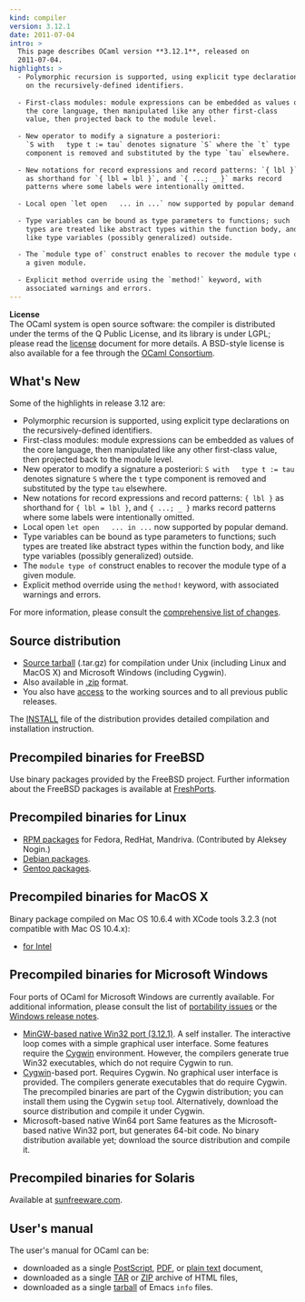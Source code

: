 ```yaml
---
kind: compiler
version: 3.12.1
date: 2011-07-04
intro: >
  This page describes OCaml version **3.12.1**, released on
  2011-07-04.
highlights: >
  - Polymorphic recursion is supported, using explicit type declarations
    on the recursively-defined identifiers.
  
  - First-class modules: module expressions can be embedded as values of
    the core language, then manipulated like any other first-class
    value, then projected back to the module level.
  
  - New operator to modify a signature a posteriori:
    `S with   type t := tau` denotes signature `S` where the `t` type
    component is removed and substituted by the type `tau` elsewhere.
  
  - New notations for record expressions and record patterns: `{ lbl }`
    as shorthand for `{ lbl = lbl }`, and `{ ...; _ }` marks record
    patterns where some labels were intentionally omitted.
  
  - Local open `let open   ... in ...` now supported by popular demand.
  
  - Type variables can be bound as type parameters to functions; such
    types are treated like abstract types within the function body, and
    like type variables (possibly generalized) outside.
  
  - The `module type of` construct enables to recover the module type of
    a given module.
  
  - Explicit method override using the `method!` keyword, with
    associated warnings and errors.
---
```


**License**<br />
 The OCaml system is open source software: the compiler is distributed
under the terms of the Q Public License, and its library is under LGPL;
please read the [license](https://v2.ocaml.org/docs/license.html) document for more details. A
BSD-style license is also available for a fee through the [OCaml
Consortium](https://v2.ocaml.org/consortium/).

## What's New
Some of the highlights in release 3.12 are:

* Polymorphic recursion is supported, using explicit type declarations
 on the recursively-defined identifiers.
* First-class modules: module expressions can be embedded as values of
 the core language, then manipulated like any other first-class
 value, then projected back to the module level.
* New operator to modify a signature a posteriori:
 `S with   type t := tau` denotes signature `S` where the `t` type
 component is removed and substituted by the type `tau` elsewhere.
* New notations for record expressions and record patterns: `{ lbl }`
 as shorthand for `{ lbl = lbl }`, and `{ ...; _ }` marks record
 patterns where some labels were intentionally omitted.
* Local open `let open   ... in ...` now supported by popular demand.
* Type variables can be bound as type parameters to functions; such
 types are treated like abstract types within the function body, and
 like type variables (possibly generalized) outside.
* The `module type of` construct enables to recover the module type of
 a given module.
* Explicit method override using the `method!` keyword, with
 associated warnings and errors.

For more information, please consult the [comprehensive list of
changes](https://v2.ocaml.org/releases/https://v2.ocaml.org/releases/4.00/notes/Changes).

## Source distribution
* [Source
 tarball](https://github.com/ocaml/ocaml/archive/3.12.1.tar.gz)
 (.tar.gz) for compilation under Unix (including Linux and MacOS X)
 and Microsoft Windows (including Cygwin).
* Also available in
 [.zip](https://github.com/ocaml/ocaml/archive/3.12.1.zip)
 format.
* You also have [access](https://v2.ocaml.org/releases/index.html) to the working
 sources and to all previous public releases.

The [INSTALL](https://v2.ocaml.org/releases/https://v2.ocaml.org/releases/3.12/notes/INSTALL)
file of the distribution provides detailed compilation and installation
instruction.

## Precompiled binaries for FreeBSD
Use binary packages provided by the FreeBSD project. Further information
about the FreeBSD packages is available at
[FreshPorts](http://www.freshports.org/lang/ocaml).

## Precompiled binaries for Linux
* [RPM packages](http://rpm.nogin.org/ocaml.html) for Fedora, RedHat,
 Mandriva. (Contributed by Aleksey Nogin.)
* [Debian packages](http://packages.debian.org/ocaml).
* [Gentoo
 packages](http://packages.gentoo.org/packages/?category=dev-lang;name=ocaml).

## Precompiled binaries for MacOS X
Binary package compiled on Mac OS 10.6.4 with XCode tools 3.2.3 (not
compatible with Mac OS 10.4.x):

* [for
 Intel](https://caml.inria.fr/pub/distrib/ocaml-3.12/ocaml-3.12.0-intel.dmg)

## Precompiled binaries for Microsoft Windows
Four ports of OCaml for Microsoft Windows are currently available. For
additional information, please consult the list of [portability
issues](http://caml.inria.fr/ocaml/portability.en.html) or the [Windows
release
notes](https://v2.ocaml.org/releases/3.12/notes/README.win32).

* [MinGW-based native Win32 port
 (3.12.1)](http://protz.github.com/ocaml-installer/). A self
 installer. The interactive loop comes with a simple graphical user
 interface. Some features require the [Cygwin](http://cygwin.com/)
 environment. However, the compilers generate true Win32 executables,
 which do not require Cygwin to run.
* [Cygwin](http://cygwin.com/)-based port. Requires Cygwin. No
 graphical user interface is provided. The compilers generate
 executables that do require Cygwin. The precompiled binaries are
 part of the Cygwin distribution; you can install them using the
 Cygwin `setup` tool. Alternatively, download the source distribution
 and compile it under Cygwin.
* Microsoft-based native Win64 port Same features as the
 Microsoft-based native Win32 port, but generates 64-bit code. No
 binary distribution available yet; download the source distribution
 and compile it.

## Precompiled binaries for Solaris
Available at [sunfreeware.com](http://sunfreeware.com/).

## User's manual
The user's manual for OCaml can be:

* downloaded as a single
 [PostScript](https://v2.ocaml.org/releases/3.12/ocaml-3.12-refman.ps.gz),
 [PDF](https://v2.ocaml.org/releases/3.12/ocaml-3.12-refman.pdf),
 or [plain
 text](https://v2.ocaml.org/releases/3.12/ocaml-3.12-refman.txt)
 document,
* downloaded as a single
 [TAR](https://v2.ocaml.org/releases/3.12/ocaml-3.12-refman.html.tar.gz)
 or
 [ZIP](https://v2.ocaml.org/releases/3.12/ocaml-3.12-refman.html.zip)
 archive of HTML files,
* downloaded as a single
 [tarball](https://v2.ocaml.org/releases/3.12/ocaml-3.12-refman.info.tar.gz)
 of Emacs `info` files.
